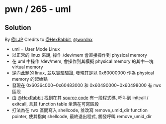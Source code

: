 # pwn / 265 - uml
## Solution

By [@LJP](https://github.com/ljp-tw)
Credits to [@HexRabbit](https://github.com/HexRabbit), [@wxrdnx](https://github.com/wxrdnx)

* uml = User Mode Linux
* 以正常的 linux 來說, 操作 /dev/mem 會直接操作到 physical memory
* 在 uml 中操作 /dev/mem, 會操作到其模擬 physical memory 的其中一塊 virtual memory
* 逆向此題的 linux, 並以實驗驗證, 發現其是以 0x60000000 作為 physical memory 的起始點
* 發現在 0x6036c000~0x60483000 和 0x60490000~0x60498000 有 rwx 區段
* 由 [@HexRabbit](https://github.com/HexRabbit) 找到在其 [source code](https://github.com/torvalds/linux/blob/12119cfa1052d512a92524e90ebee85029a918f8/arch/um/os-Linux/umid.c#L409) 有一段程式碼, 呼叫到 initcall / exitcall, 且其 function table 坐落在可寫區段
* 打法為在 rwx 區間寫入 shellcode, 並改寫 remove_umid_dir function pointer, 使其指向 shellcode, 最終退出程式, 觸發呼叫 remove_umid_dir
